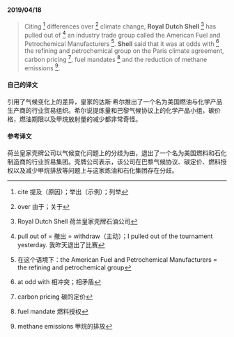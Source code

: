 #### 2019/04/18

> Citing [^1] differences over [^2] climate change, **Royal Dutch Shell** [^3] has pulled out of [^4] an industry trade group called the American Fuel and Petrochemical Manufacturers [^5]. **Shell** said that it was at odds with [^6] the refining and petrochemical group on the Paris climate agreement, carbon pricing [^7], fuel mandates [^8] and the reduction of methane emissions [^9].



#### 自己的译文

引用了气候变化上的差异，皇家的达斯·希尔推出了一个名为美国燃油与化学产品生产商的行业贸易组织。希尔说提炼量和巴黎气候协议上的化学产品小组，碳价格，燃油期限以及甲烷放射量的减少都非常奇怪。



#### 参考译文

荷兰皇家壳牌公司以气候变化问题上的分歧为由，退出了一个名为美国燃料和石化制造商的行业贸易集团。壳牌公司表示，该公司在巴黎气候协议、碳定价、燃料授权以及减少甲烷排放等问题上与这家炼油和石化集团存在分歧。



[^1]: cite 提及（原因）；举出（示例）；列举
[^2]: over 由于；关于
[^3]: Royal Dutch Shell 荷兰皇家壳牌石油公司
[^4]: pull out of = 撤出 = withdraw（主动）；I pulled out of the tournament yesterday. 我昨天退出了比赛
[^5]: 在这个语境下：the American Fuel and Petrochemical Manufacturers = the refining and petrochemical group
[^6]: at odd with 相冲突；相矛盾
[^7]: carbon pricing 碳的定价
[^8]: fuel mandate 燃料授权
[^9]: methane emissions 甲烷的排放